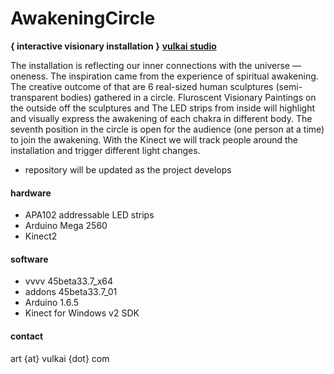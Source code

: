 # AwakeningCircle

**{ interactive visionary installation }**
**[vulkai studio](http://www.vulkai.com)**

The installation is reflecting our inner connections with the universe — oneness. The inspiration came from the experience of spiritual awakening. The creative outcome of that are 6 real-sized human sculptures (semi-transparent bodies) gathered in a circle. Fluroscent Visionary Paintings on the outside off the sculptures and The LED strips from inside will highlight and visually express the awakening of each chakra in different body. The seventh position in the circle is open for the audience (one person at a time) to join the awakening. With the Kinect we will track people around the installation and trigger different light changes.

* repository will be updated as the project develops

#### hardware
* APA102 addressable LED strips
* Arduino Mega 2560
* Kinect2

#### software
* vvvv 45beta33.7_x64
* addons 45beta33.7_01
* Arduino 1.6.5
* Kinect for Windows v2 SDK

#### contact
art {at} vulkai {dot} com
